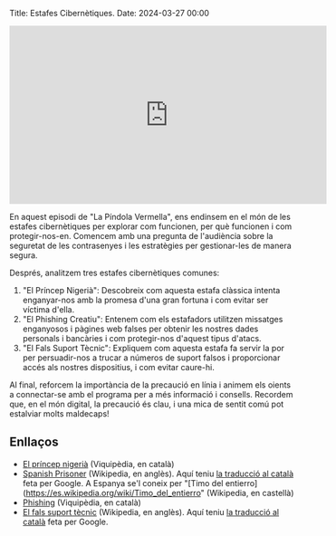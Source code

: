 Title: Estafes Cibernètiques.
Date: 2024-03-27 00:00

<iframe width="560" height="315" src="https://www.youtube.com/embed/O0s73zV6Tg0?si=vdrVRohAqaGrQAO6" title="YouTube video player" frameborder="0" allow="accelerometer; autoplay; clipboard-write; encrypted-media; gyroscope; picture-in-picture; web-share" referrerpolicy="strict-origin-when-cross-origin" allowfullscreen></iframe>

En aquest episodi de "La Píndola Vermella", ens endinsem en el món de les estafes cibernètiques per explorar com funcionen, per què funcionen i com protegir-nos-en. Comencem amb una pregunta de l'audiència sobre la seguretat de les contrasenyes i les estratègies per gestionar-les de manera segura.

Després, analitzem tres estafes cibernètiques comunes:

1. "El Príncep Nigerià": Descobreix com aquesta estafa clàssica intenta enganyar-nos amb la promesa d'una gran fortuna i com evitar ser víctima d'ella.
2. "El Phishing Creatiu": Entenem com els estafadors utilitzen missatges enganyosos i pàgines web falses per obtenir les nostres dades personals i bancàries i com protegir-nos d'aquest tipus d'atacs.
3. "El Fals Suport Tècnic": Expliquem com aquesta estafa fa servir la por per persuadir-nos a trucar a números de suport falsos i proporcionar accés als nostres dispositius, i com evitar caure-hi.

Al final, reforcem la importància de la precaució en línia i animem els oients a connectar-se amb el programa per a més informació i consells. Recordem que, en el món digital, la precaució és clau, i una mica de sentit comú pot estalviar molts maldecaps!

## Enllaços

- [El príncep nigerià](https://ca.wikipedia.org/wiki/Scam) (Viquipèdia, en català)
- [Spanish Prisoner](https://en.wikipedia.org/wiki/Spanish_Prisoner) (Wikipedia, en anglès). Aquí teniu [la traducció al català](https://en-m-wikipedia-org.translate.goog/wiki/Spanish_Prisoner?_x_tr_sl=auto&_x_tr_tl=en&_x_tr_hl=en&_x_tr_pto=wapp) feta per Google. A Espanya se'l coneix per "[Timo del entierro](https://es.wikipedia.org/wiki/Timo_del_entierro" (Wikipedia, en castellà)
- [Phishing](https://ca.wikipedia.org/wiki/Pesca_(informàtica)) (Viquipèdia, en català)
- [El fals suport tècnic](https://en.wikipedia.org/wiki/Technical_support_scam) (Wikipedia, en anglès). Aquí teniu [la traducció al català](https://en-m-wikipedia-org.translate.goog/wiki/Technical_support_scam?_x_tr_sl=auto&_x_tr_tl=en&_x_tr_hl=en&_x_tr_pto=wapp) feta per Google.